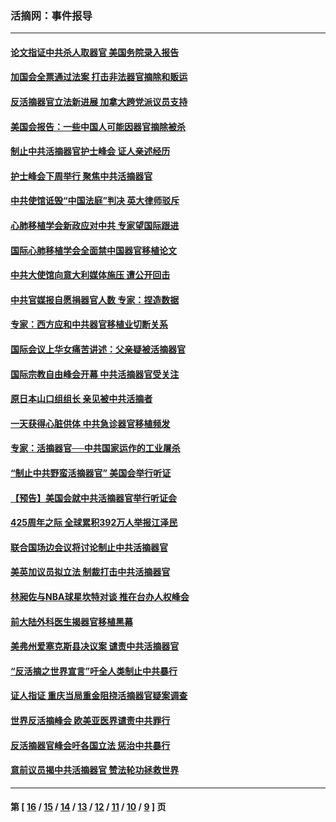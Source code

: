 ### 活摘网：事件报导
---
#### [论文指证中共杀人取器官 美国务院录入报告](../../pages/nf5877/n13999890.md?06020430) 
#### [加国会全票通过法案 打击非法器官摘除和贩运](../../pages/nf5877/n13884924.md?06020430) 
#### [反活摘器官立法新进展 加拿大跨党派议员支持](../../pages/nf5877/n13876061.md?06020430) 
#### [美国会报告：一些中国人可能因器官摘除被杀](../../pages/nf5877/n13867964.md?06020430) 
#### [制止中共活摘器官护士峰会 证人亲述经历](../../pages/nf5877/n13859007.md?06020430) 
#### [护士峰会下周举行 聚焦中共活摘器官](../../pages/nf5877/n13855418.md?06020430) 
#### [中共使馆诋毁“中国法庭”判决 英大律师驳斥](../../pages/nf5877/n13833945.md?06020430) 
#### [心肺移植学会新政应对中共 专家望国际跟进](../../pages/nf5877/n13829043.md?06020430) 
#### [国际心肺移植学会全面禁中国器官移植论文](../../pages/nf5877/n13827785.md?06020430) 
#### [中共大使馆向意大利媒体施压 遭公开回击](../../pages/nf5877/n13826038.md?06020430) 
#### [中共官媒报自愿捐器官人数 专家：捏造数据](../../pages/nf5877/n13814130.md?06020430) 
#### [专家：西方应和中共器官移植业切断关系](../../pages/nf5877/n13772828.md?06020430) 
#### [国际会议上华女痛苦讲述：父亲疑被活摘器官](../../pages/nf5877/n13771583.md?06020430) 
#### [国际宗教自由峰会开幕 中共活摘器官受关注](../../pages/nf5877/n13769995.md?06020430) 
#### [原日本山口组组长 亲见被中共活摘者](../../pages/nf5877/n13767360.md?06020430) 
#### [一天获得心脏供体 中共急诊器官移植频发](../../pages/nf5877/n13764689.md?06020430) 
#### [专家：活摘器官──中共国家运作的工业屠杀](../../pages/nf5877/n13761178.md?06020430) 
#### [“制止中共野蛮活摘器官” 美国会举行听证](../../pages/nf5877/n13735831.md?06020430) 
#### [【预告】美国会就中共活摘器官举行听证会](../../pages/nf5877/n13732843.md?06020430) 
#### [425周年之际 全球累积392万人举报江泽民](../../pages/nf5877/n13719232.md?06020430) 
#### [联合国场边会议将讨论制止中共活摘器官](../../pages/nf5877/n13656361.md?06020430) 
#### [美英加议员拟立法 制裁打击中共活摘器官](../../pages/nf5877/n13430251.md?06020430) 
#### [林昶佐与NBA球星坎特对谈 推在台办人权峰会](../../pages/nf5877/n13414467.md?06020430) 
#### [前大陆外科医生揭器官移植黑幕](../../pages/nf5877/n13401416.md?06020430) 
#### [美弗州爱塞克斯县决议案 谴责中共活摘器官](../../pages/nf5877/n13320919.md?06020430) 
#### [“反活摘之世界宣言”吁全人类制止中共暴行](../../pages/nf5877/n13259730.md?06020430) 
#### [证人指证 重庆当局重金阻挠活摘器官疑案调查](../../pages/nf5877/n13259127.md?06020430) 
#### [世界反活摘峰会 欧美亚医界谴责中共罪行](../../pages/nf5877/n13253550.md?06020430) 
#### [反活摘器官峰会吁各国立法 惩治中共暴行](../../pages/nf5877/n13245052.md?06020430) 
#### [意前议员揭中共活摘器官 赞法轮功拯救世界](../../pages/nf5877/n13203445.md?06020430) 

---
#### 第 [ [16](./16.md?06020430) / [15](./15.md?06020430) / [14](./14.md?06020430) / [13](./13.md?06020430) / [12](./12.md?06020430) / [11](./11.md?06020430) / [10](./10.md?06020430) / [9](./9.md?06020430) ] 页
